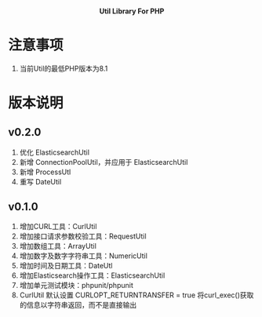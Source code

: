 <h4 align="center">Util Library For PHP</h4>

# 注意事项
1. 当前Util的最低PHP版本为8.1

# 版本说明

## v0.2.0
1. 优化 ElasticsearchUtil
2. 新增 ConnectionPoolUtil，并应用于 ElasticsearchUtil
3. 新增 ProcessUtl
4. 重写 DateUtil

## v0.1.0
1. 增加CURL工具：CurlUtil
2. 增加接口请求参数校验工具：RequestUtil
3. 增加数组工具：ArrayUtil
4. 增加数字及数字字符串工具：NumericUtil
5. 增加时间及日期工具：DateUtl
6. 增加Elasticsearch操作工具：ElasticsearchUtil
7. 增加单元测试模块：phpunit/phpunit
8. CurlUtil 默认设置 CURLOPT_RETURNTRANSFER = true 将curl_exec()获取的信息以字符串返回，而不是直接输出
